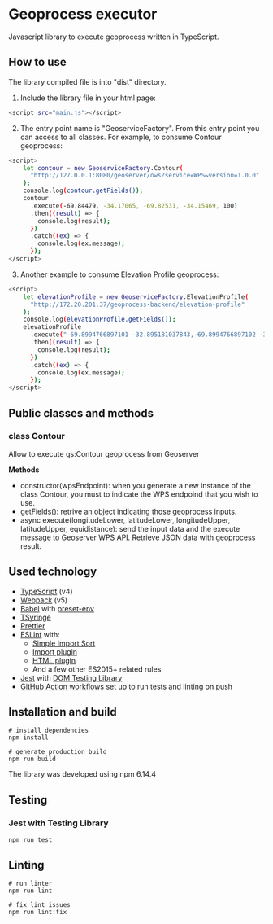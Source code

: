 # Geoprocess executor

Javascript library to execute geoprocess written in TypeScript.

## How to use
The library compiled file is into "dist" directory.

1. Include the library file in your html page:
```sh
<script src="main.js"></script>
```

2. The entry point name is "GeoserviceFactory". From this entry point you can access to all classes. For example, to consume Contour geoprocess:
```sh
<script>
    let contour = new GeoserviceFactory.Contour(       
      "http://127.0.0.1:8080/geoserver/ows?service=WPS&version=1.0.0"
    );
    console.log(contour.getFields());
    contour
      .execute(-69.84479, -34.17065, -69.82531, -34.15469, 100)
      .then((result) => {
        console.log(result);
      })
      .catch((ex) => {
        console.log(ex.message);
      });
</script>
```

3. Another example to consume Elevation Profile geoprocess:
```sh
<script>
    let elevationProfile = new GeoserviceFactory.ElevationProfile(       
      "http://172.20.201.37/geoprocess-backend/elevation-profile"
    );
    console.log(elevationProfile.getFields());
    elevationProfile
      .execute("-69.8994766897101 -32.895181037843,-69.8994766897102 -32.895181037844")
      .then((result) => {
        console.log(result);
      })
      .catch((ex) => {
        console.log(ex.message);
      });
</script>
```

## Public classes and methods
### class Contour
Allow to execute gs:Contour geoprocess from Geoserver

**Methods**

- constructor(wpsEndpoint): when you generate a new instance of the class Contour, you must to indicate the WPS endpoind that you wish to use.
- getFields(): retrive an object indicating those geoprocess inputs.
- async execute(longitudeLower, latitudeLower, longitudeUpper, latitudeUpper, equidistance): send the input data and the execute message to Geoserver WPS API. Retrieve JSON data with geoprocess result.

## Used technology

- [TypeScript](https://www.typescriptlang.org/) (v4)
- [Webpack](https://webpack.js.org/) (v5)
- [Babel](https://babeljs.io/) with [preset-env](https://babeljs.io/docs/en/babel-preset-env)
- [TSyringe](https://github.com/microsoft/tsyringe)
- [Prettier](https://prettier.io/)
- [ESLint](https://eslint.org/) with:
  - [Simple Import Sort](https://github.com/lydell/eslint-plugin-simple-import-sort/)
  - [Import plugin](https://github.com/benmosher/eslint-plugin-import/)
  - [HTML plugin](https://github.com/BenoitZugmeyer/eslint-plugin-html)
  - And a few other ES2015+ related rules
- [Jest](https://jestjs.io) with [DOM Testing Library](https://testing-library.com/docs/dom-testing-library/intro)
- [GitHub Action workflows](https://github.com/features/actions) set up to run tests and linting on push

## Installation and build

```
# install dependencies
npm install

# generate production build
npm run build
```

The library was developed using npm 6.14.4

## Testing

### Jest with Testing Library

```
npm run test
```

## Linting

```
# run linter
npm run lint

# fix lint issues
npm run lint:fix
```
